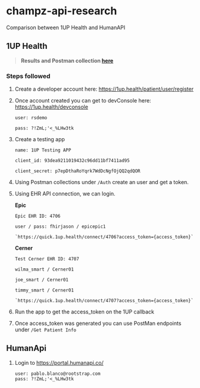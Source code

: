# champz-api-research
Comparison between 1UP Health and HumanAPI

## 1UP Health

>**Results and Postman collection [here](./1UP_API/RESULTS.md)**

### Steps followed

1. Create a developer account here: https://1up.health/patient/user/register

2. Once account created you can get to devConsole here: https://1up.health/devconsole

    ```
    user: rsdemo 

    pass: ?!ZmL;'<_%LHw3tk
    ```

3. Create a testing app

    ```
    name: 1UP Testing APP

    client_id: 93dea9211019432c96dd11bf7411ad95

    client_secret: p7epDthaRoYqrk7WdDcNgfOjQQ2qdQOR
    ```

4. Using Postman collections under `/Auth` create an user and get a token.
 
5. Using EHR API connection, we can login.

    **Epic**
    ```
    Epic EHR ID: 4706

    user / pass: fhirjason / epicepic1

    `https://quick.1up.health/connect/4706?access_token={access_token}`
    ```

    **Cerner**
    ```
    Test Cerner EHR ID: 4707

    wilma_smart / Cerner01

    joe_smart / Cerner01

    timmy_smart / Cerner01
    
    `https://quick.1up.health/connect/4707?access_token={access_token}`
    ```

6. Run the app to get the access_token on the 1UP callback

7. Once access_token was generated you can use PostMan endpoints under `/Get Patient Info`


## HumanApi

1. Login to https://portal.humanapi.co/

    ```
    user: pablo.blanco@rootstrap.com 
    pass: ?!ZmL;'<_%LHw3tk
    ```
